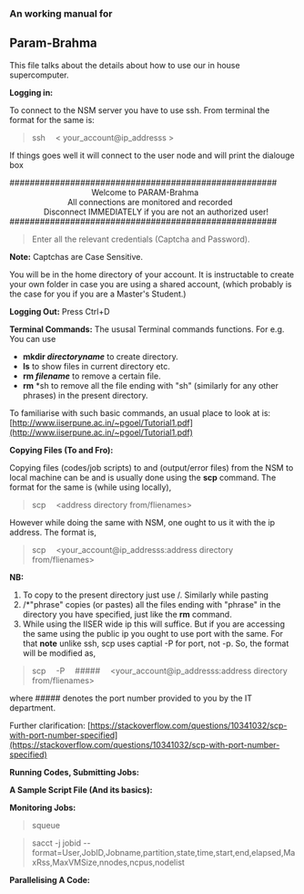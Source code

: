 ### An working manual for
##  Param-Brahma

This file talks about the details about how to use our in house supercomputer.

**Logging in:**

To connect to the NSM server you have to use ssh. 
From terminal the format for the same is:

> ssh &emsp;< your_account@ip_addresss >

If things goes well it will connect to the user node and will print the dialouge box

#####################################################
 <br /> &emsp;&emsp;&emsp;&emsp;&emsp;&emsp;&emsp;&emsp;&emsp;&emsp;   Welcome to PARAM-Brahma                                
&emsp;&emsp;&emsp;&emsp;&emsp;&emsp;&emsp;   All connections are monitored and recorded                      
&emsp;&emsp;&emsp;&emsp;    Disconnect IMMEDIATELY if you are not an authorized user!       
#####################################################

> Enter all the relevant credentials 
  (Captcha and Password). 

**Note:** Captchas are Case Sensitive.

You will be in the home directory of your account. It is instructable to create your own folder in case you are using a shared account, 
(which probably is the case for you if you are a Master's Student.)

**Logging Out:** Press Ctrl+D

**Terminal Commands:** The ususal Terminal commands functions. For e.g. You can use 

 * **mkdir _directoryname_** to create directory. 
 * **ls** to show files in current directory etc.
 * **rm _filename_** to remove a certain file.
 * **rm** *sh to remove all the file ending with "sh" (similarly for any other phrases) in the present directory.
 

To familiarise with such basic commands, an usual place to look at is: [http://www.iiserpune.ac.in/~pgoel/Tutorial1.pdf](http://www.iiserpune.ac.in/~pgoel/Tutorial1.pdf)
 <br /> 

**Copying Files (To and Fro):**

Copying files (codes/job scripts) to and (output/error files) from the NSM to local machine can be and is usually done using the **scp** command. The format for the same is (while using locally),

> scp &emsp;<address directory from/flienames> <address directory to>

However while doing the same with NSM, one ought to us it with the ip address. The format is,

> scp &emsp;<your_account@ip_addresss:address directory from/flienames> <address directory to>

**NB:**
 
1. To copy to the present directory just use /. Similarly while pasting
2. /*"phrase" copies (or pastes) all the files ending with "phrase" in the directory you have specified, just like the **rm** command.
3. While using the IISER wide ip this will suffice. But if you are accessing the same using the public ip you ought to use port with the same. For that **note** unlike ssh, scp uses captial -P for port, not -p. So, the format will be modified as,

> scp &emsp;-P&emsp; #####&emsp; <your_account@ip_addresss:address directory from/flienames> <address directory to>

where ##### denotes the port number provided to you by the IT department.

Further clarification: [https://stackoverflow.com/questions/10341032/scp-with-port-number-specified](https://stackoverflow.com/questions/10341032/scp-with-port-number-specified)
 
 
**Running Codes, Submitting Jobs:**

**A Sample Script File (And its basics):**

**Monitoring Jobs:**
> squeue

> sacct -j jobid --format=User,JobID,Jobname,partition,state,time,start,end,elapsed,MaxRss,MaxVMSize,nnodes,ncpus,nodelist

**Parallelising A Code:** 
